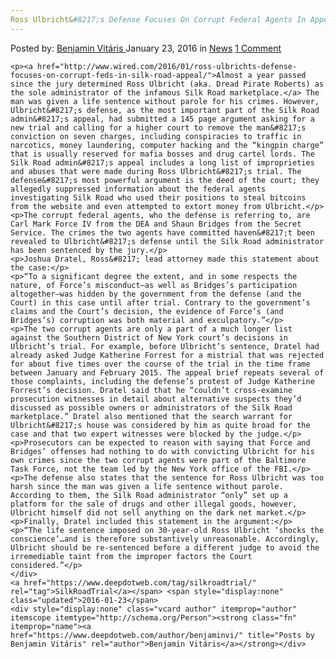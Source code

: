 ```yaml
---
Ross Ulbricht&#8217;s Defense Focuses On Corrupt Federal Agents In Appeal
---
```

<article class="post-listing post-12978 post type-post status-publish format-standard has-post-thumbnail hentry category-news trial">
    <div class="post-inner">
        <span>Posted by: <a href="https://www.deepdotweb.com/author/benjaminvi/" title="">Benjamin Vitáris </a></span>
    <span>January 23, 2016</span>
    <span>in <a href="https://www.deepdotweb.com/category/news/" rel="category tag">News</a></span>
    <span><a href="https://www.deepdotweb.com/2016/01/23/ross-ulbrichts-defense-focuses-on-corrupt-federal-agents-in-appeal/#comments">1 Comment</a></span>
    </p>
    <div class="clear"></div>
    
    <p><a href="http://www.wired.com/2016/01/ross-ulbrichts-defense-focuses-on-corrupt-feds-in-silk-road-appeal/">Almost a year passed since the jury determined Ross Ulbricht (aka. Dread Pirate Roberts) as the sole administrator of the infamous Silk Road marketplace.</a> The man was given a life sentence without parole for his crimes. However, Ulbricht&#8217;s defense, as the most important part of the Silk Road admin&#8217;s appeal, had submitted a 145 page argument asking for a new trial and calling for a higher court to remove the man&#8217;s conviction on seven charges, including conspiracies to traffic in narcotics, money laundering, computer hacking and the “kingpin charge” that is usually reserved for mafia bosses and drug cartel lords. The Silk Road admin&#8217;s appeal includes a long list of improprieties and abuses that were made during Ross Ulbricht&#8217;s trial. The defense&#8217;s most powerful argument is the deed of the court; they allegedly suppressed information about the federal agents investigating Silk Road who used their positions to steal bitcoins from the website and even attempted to extort money from Ulbricht.</p>
    <p>The corrupt federal agents, who the defense is referring to, are Carl Mark Force IV from the DEA and Shaun Bridges from the Secret Service. The crimes the two agents have committed haven&#8217;t been revealed to Ulbricht&#8217;s defense until the Silk Road administrator has been sentenced by the jury.</p>
    <p>Joshua Dratel, Ross&#8217; lead attorney made this statement about the case:</p>
    <p>“To a significant degree the extent, and in some respects the nature, of Force’s misconduct—as well as Bridges’s participation altogether—was hidden by the government from the defense (and the Court) in this case until after trial. Contrary to the government’s claims and the Court’s decision, the evidence of Force’s (and Bridges’s) corruption was both material and exculpatory.”</p>
    <p>The two corrupt agents are only a part of a much longer list against the Southern District of New York court’s decisions in Ulbricht’s trial. For example, before Ulbricht’s sentence, Dratel had already asked Judge Katherine Forrest for a mistrial that was rejected for about five times over the course of the trial in the time frame between January and February 2015. The appeal brief repeats several of those complaints, including the defense’s protest of Judge Katherine Forrest’s decision. Dratel said that he “couldn’t cross-examine prosecution witnesses in detail about alternative suspects they’d discussed as possible owners or administrators of the Silk Road marketplace.” Dratel also mentioned that the search warrant for Ulbricht&#8217;s house was considered by him as quite broad for the case and that two expert witnesses were blocked by the judge.</p>
    <p>Prosecutors can be expected to reason with saying that Force and Bridges’ offenses had nothing to do with convicting Ulbricht for his own crimes since the two corrupt agents were part of the Baltimore Task Force, not the team led by the New York office of the FBI.</p>
    <p>The defense also states that the sentence for Ross Ulbricht was too harsh since the man was given a life sentence without parole. According to them, the Silk Road administrator “only” set up a platform for the sale of drugs and other illegal goods, however, Ulbricht himself did not sell anything on the dark net market.</p>
    <p>Finally, Dratel included this statement in the argument:</p>
    <p>“The life sentence imposed on 30-year-old Ross Ulbricht ‘shocks the conscience’…and is therefore substantively unreasonable. Accordingly, Ulbricht should be re-sentenced before a different judge to avoid the irremediable taint from the improper factors the Court considered.”</p>
    </div>
    <a href="https://www.deepdotweb.com/tag/silkroadtrial/" rel="tag">SilkRoadTrial</a></span> <span style="display:none" class="updated">2016-01-23</span>
    <div style="display:none" class="vcard author" itemprop="author" itemscope itemtype="http://schema.org/Person"><strong class="fn" itemprop="name"><a href="https://www.deepdotweb.com/author/benjaminvi/" title="Posts by Benjamin Vitáris" rel="author">Benjamin Vitáris</a></strong></div>
    
